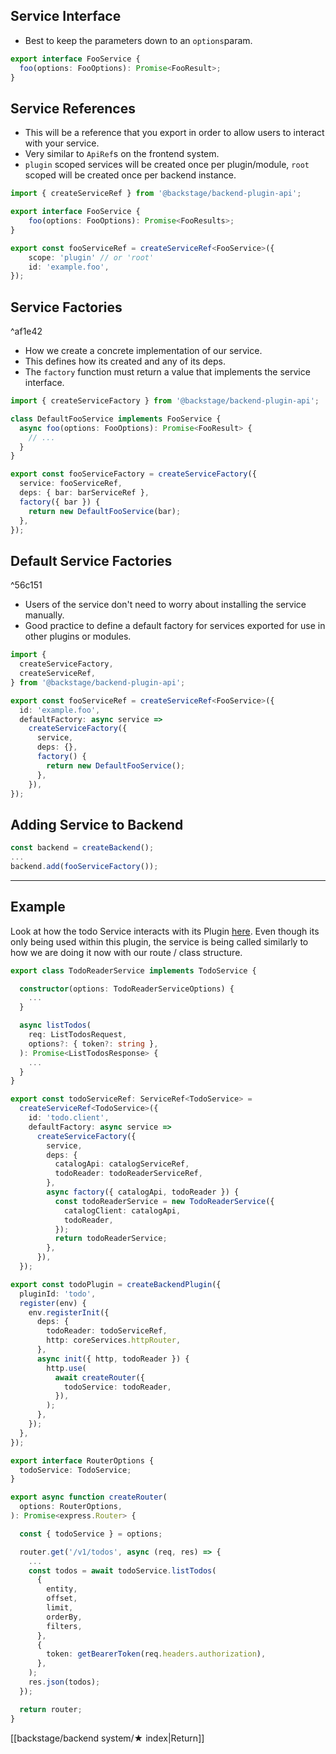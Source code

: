 ## Service Interface
- Best to keep the parameters down to an `options`param.
```ts
export interface FooService {
  foo(options: FooOptions): Promise<FooResult>;
}
```

## Service References
- This will be a reference that you export in order to allow users to interact with your service. 
- Very similar to `ApiRef`s on the frontend system.
- `plugin` scoped services will be created once per plugin/module, `root` scoped will be created once per backend instance.
```ts
import { createServiceRef } from '@backstage/backend-plugin-api';

export interface FooService {
	foo(options: FooOptions): Promise<FooResults>;
}

export const fooServiceRef = createServiceRef<FooService>({
	scope: 'plugin' // or 'root'
	id: 'example.foo',
});
```

## Service Factories

^af1e42

- How we create a concrete implementation of our service.
- This defines how its created and any of its deps.
- The `factory` function must return a value that implements the service interface.

```ts
import { createServiceFactory } from '@backstage/backend-plugin-api';

class DefaultFooService implements FooService {
  async foo(options: FooOptions): Promise<FooResult> {
    // ...
  }
}

export const fooServiceFactory = createServiceFactory({
  service: fooServiceRef,
  deps: { bar: barServiceRef },
  factory({ bar }) {
    return new DefaultFooService(bar);
  },
});
```

## Default Service Factories

^56c151
- Users of the service don't need to worry about installing the service manually.
- Good practice to define a default factory for services exported for use in other plugins or modules.

```ts
import {
  createServiceFactory,
  createServiceRef,
} from '@backstage/backend-plugin-api';

export const fooServiceRef = createServiceRef<FooService>({
  id: 'example.foo',
  defaultFactory: async service =>
    createServiceFactory({
      service,
      deps: {},
      factory() {
        return new DefaultFooService();
      },
    }),
});
```

## Adding Service to Backend

```ts
const backend = createBackend();
...
backend.add(fooServiceFactory());
```

---
## Example
Look at how the todo Service interacts with its Plugin [here](https://github.com/backstage/backstage/blob/master/plugins/todo-backend/src/service/router.ts). Even though its only being used within this plugin, the service is being called similarly to how we are doing it now with our route / class structure.

```ts
export class TodoReaderService implements TodoService {

  constructor(options: TodoReaderServiceOptions) {
	...
  }

  async listTodos(
    req: ListTodosRequest,
    options?: { token?: string },
  ): Promise<ListTodosResponse> {
    ...
  }
}

export const todoServiceRef: ServiceRef<TodoService> =
  createServiceRef<TodoService>({
    id: 'todo.client',
    defaultFactory: async service =>
      createServiceFactory({
        service,
        deps: {
          catalogApi: catalogServiceRef,
          todoReader: todoReaderServiceRef,
        },
        async factory({ catalogApi, todoReader }) {
          const todoReaderService = new TodoReaderService({
            catalogClient: catalogApi,
            todoReader,
          });
          return todoReaderService;
        },
      }),
  });

```

```ts
export const todoPlugin = createBackendPlugin({
  pluginId: 'todo',
  register(env) {
    env.registerInit({
      deps: {
        todoReader: todoServiceRef,
        http: coreServices.httpRouter,
      },
      async init({ http, todoReader }) {
        http.use(
          await createRouter({
            todoService: todoReader,
          }),
        );
      },
    });
  },
});
```

```ts
export interface RouterOptions {
  todoService: TodoService;
}

export async function createRouter(
  options: RouterOptions,
): Promise<express.Router> {

  const { todoService } = options;

  router.get('/v1/todos', async (req, res) => {
    ...
    const todos = await todoService.listTodos(
      {
        entity,
        offset,
        limit,
        orderBy,
        filters,
      },
      {
        token: getBearerToken(req.headers.authorization),
      },
    );
    res.json(todos);
  });

  return router;
}

```


[[backstage/backend system/★ index|Return]]
